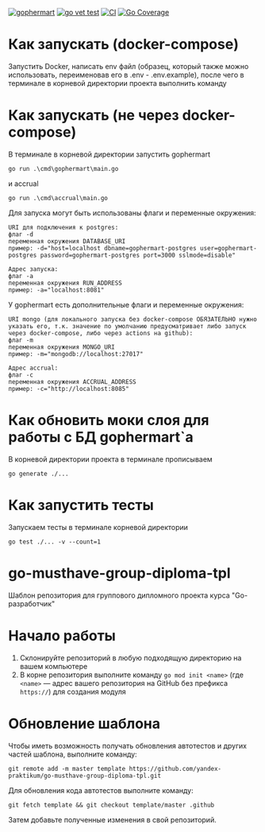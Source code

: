 [![gophermart](https://github.com/PoorMercymain/gophermart/actions/workflows/gophermart.yml/badge.svg?branch=graceful-shutdown-accrual)](https://github.com/PoorMercymain/gophermart/actions/workflows/gophermart.yml) [![go vet test](https://github.com/PoorMercymain/gophermart/actions/workflows/statictest.yml/badge.svg?branch=graceful-shutdown-accrual)](https://github.com/PoorMercymain/gophermart/actions/workflows/statictest.yml) [![CI](https://github.com/PoorMercymain/gophermart/actions/workflows/blank.yml/badge.svg?branch=graceful-shutdown-accrual)](https://github.com/PoorMercymain/gophermart/actions/workflows/blank.yml)
[![Go Coverage](https://github.com/PoorMercyman/gophermart/wiki/coverage.svg)](https://raw.githack.com/wiki/PoorMercyman/gophermart/coverage.html)
# Как запускать (docker-compose)
Запустить Docker, написать env файл (образец, который также можно использовать, переименовав его в .env - .env.example), после чего в терминале в корневой директории проекта выполнить команду
# Как запускать (не через docker-compose)
В терминале в корневой директории запустить gophermart
```
go run .\cmd\gophermart\main.go
```
и accrual
```
go run .\cmd\accrual\main.go
```
Для запуска могут быть использованы флаги и переменные окружения:

```
URI для подключения к postgres:
флаг -d
переменная окружения DATABASE_URI
пример: -d="host=localhost dbname=gophermart-postgres user=gophermart-postgres password=gophermart-postgres port=3000 sslmode=disable"

Адрес запуска:
флаг -a
переменная окружения RUN_ADDRESS
пример: -a="localhost:8081"
```
У gophermart есть дополнительные флаги и переменные окружения:
```
URI mongo (для локального запуска без docker-compose ОБЯЗАТЕЛЬНО нужно указать его, т.к. значение по умолчанию предусматривает либо запуск через docker-compose, либо через actions на github):
флаг -m
переменная окружения MONGO_URI
пример: -m="mongodb://localhost:27017"

Адрес accrual:
флаг -c
переменная окружения ACCRUAL_ADDRESS
пример: -c="http://localhost:8085"
```

# Как обновить моки слоя для работы с БД gophermart`а
В корневой директории проекта в терминале прописываем
```
go generate ./...
```
# Как запустить тесты
Запускаем тесты в терминале корневой директории
```
go test ./... -v --count=1
```

# go-musthave-group-diploma-tpl

Шаблон репозитория для группового дипломного проекта курса "Go-разработчик"

# Начало работы

1. Склонируйте репозиторий в любую подходящую директорию на вашем компьютере
2. В корне репозитория выполните команду `go mod init <name>` (где `<name>` — адрес вашего репозитория на GitHub без
   префикса `https://`) для создания модуля

# Обновление шаблона

Чтобы иметь возможность получать обновления автотестов и других частей шаблона, выполните команду:

```
git remote add -m master template https://github.com/yandex-praktikum/go-musthave-group-diploma-tpl.git
```

Для обновления кода автотестов выполните команду:

```
git fetch template && git checkout template/master .github
```

Затем добавьте полученные изменения в свой репозиторий.

